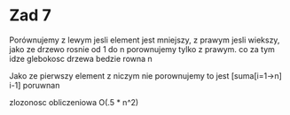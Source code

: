 # Zad 7

Porównujemy z lewym jesli element jest mniejszy, z prawym jesli wiekszy, jako ze drzewo rosnie od 1 do n porownujemy tylko z prawym. co za tym idze glebokosc drzewa bedzie rowna n

Jako ze pierwszy element z niczym nie porownujemy to jest [suma[i=1->n] i-1] poruwnan

zlozonosc obliczeniowa O(.5 * n^2)